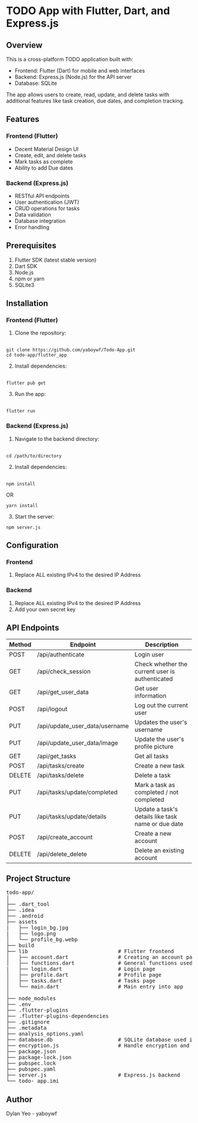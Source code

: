 # TODO App with Flutter, Dart, and Express.js

## Overview
This is a cross-platform TODO application built with:
- Frontend: Flutter (Dart) for mobile and web interfaces
- Backend: Express.js (Node.js) for the API server
- Database: SQLite

The app allows users to create, read, update, and delete tasks with additional features like task creation, due dates, and completion tracking.

## Features
### Frontend (Flutter)
- Decent Material Design UI
- Create, edit, and delete tasks
- Mark tasks as complete
- Ability to add Due dates

### Backend (Express.js)
- RESTful API endpoints
- User authentication (JWT)
- CRUD operations for tasks
- Data validation
- Database integration
- Error handling

## Prerequisites
1. Flutter SDK (latest stable version)
2. Dart SDK
3. Node.js
4. npm or yarn
5. SQLite3

## Installation
### Frontend (Flutter)
1. Clone the repository:
<br>
<code>git clone https://github.com/yaboywf/Todo-App.git</code>
<br>
<code>cd todo-app/flutter_app</code>

2. Install dependencies:
<br>
<code>flutter pub get</code>

3. Run the app:
<br>
<code>flutter run</code>

### Backend (Express.js)
1. Navigate to the backend directory:
<br>
<code>cd /path/to/directory</code>

2. Install dependencies:
<br>
<code>npm install</code>

OR

<code>yarn install</code>

3. Start the server:

<code>npm server.js</code>

## Configuration
### Frontend
1. Replace ALL existing IPv4 to the desired IP Address

### Backend
1. Replace ALL existing IPv4 to the desired IP Address
2. Add your own secret key

## API Endpoints
| Method	| Endpoint	| Description |
|-----------|-----------|--------------|
| POST	    | /api/authenticate	| Login user |
| GET	    | /api/check_session | Check whether the current user is authenticated |
| GET	    | /api/get_user_data | Get user information |
| POST	    | /api/logout | Log out the current user |
| PUT       | /api/update_user_data/username |Updates the user's username |
| PUT	    | /api/update_user_data/image |	Update the user's profile picture |
| GET       | /api/get_tasks | Get all tasks |
| POST      | /api/tasks/create | Create a new task |
| DELETE    | /api/tasks/delete | Delete a task |
| PUT       | /api/tasks/update/completed | Mark a task as completed / not completed |
| PUT       | /api/tasks/update/details | Update a task's details like task name or due date |
| POST      | /api/create_account | Create a new account |
| DELETE    | /api/delete_delete | Delete an existing account |

## Project Structure
<pre>
todo-app/
│
├── .dart_tool
├── .idea
├── .android
├── assets
|   ├── login_bg.jpg
|   ├── logo.png
│   └── profile_bg.webp
├── build
├── lib                             # Flutter frontend
│   ├── account.dart                # Creating an account page
│   ├── functions.dart              # General functions used in the app
|   ├── login.dart                  # Login page
│   ├── profile.dart                # Profile page
│   ├── tasks.dart                  # Tasks page
│   └── main.dart                   # Main entry into app
│
├── node_modules
├── .env
├── .flutter-plugins
├── .flutter-plugins-dependencies
├── .gitignore
├── .metadata
├── analysis_options.yaml
├── database.db                     # SQLite database used in the app
├── encryption.js                   # Handle encryption and decryption of data
├── package.json
├── package-lock.json
├── pubspec.lock
├── pubspec.yaml
├── server.js                       # Express.js backend
└── todo-_app.imi
</pre>

## Author
Dylan Yeo - yaboywf